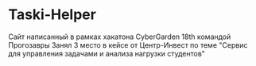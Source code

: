 # Taski-Helper
Сайт написанный в рамках хакатона CyberGarden 18th командой Прогозавры
Занял 3 место в кейсе от Центр-Инвест по теме "Сервис для управления задачами и анализа нагрузки студентов"
